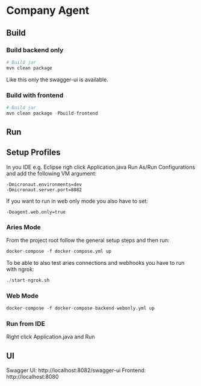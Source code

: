 # Company Agent

## Build

### Build backend only

```s
# Build jar
mvn clean package
```

Like this only the swagger-ui is available.

### Build with frontend

```s
# Build jar
mvn clean package -Pbuild-frontend
```

## Run

## Setup Profiles

In you IDE e.g. Eclipse righ click Application.java Run As/Run Configurations and add the following VM argument:

```
-Dmicronaut.environments=dev
-Dmicronaut.server.port=8082
```

If you want to run in web only mode you also have to set:

```
-Doagent.web.only=true
```

### Aries Mode

From the project root follow the general setup steps and then run:

```s
docker-compose -f docker-compose.yml up
```

To be able to also test aries connections and webhooks you have to run with ngrok:

```s
./start-ngrok.sh
```

### Web Mode

```s
docker-compose -f docker-compose-backend-webonly.yml up
```

### Run from IDE

Right click Application.java and Run

## UI

Swagger UI: http://localhost:8082/swagger-ui
Frontend: http://localhost:8080
